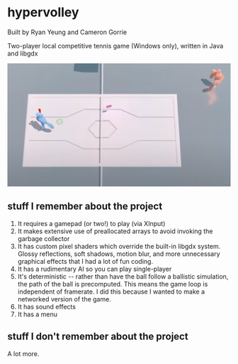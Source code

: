 # hypervolley

Built by Ryan Yeung and Cameron Gorrie

Two-player local competitive tennis game (Windows only), written in Java and libgdx

[![hypervolley gameplay](./hypervolley.png)](https://www.youtube.com/watch?v=HZMu63v4b34 "hypervolley gameplay")

## stuff I remember about the project

1. It requires a gamepad (or two!) to play (via XInput)
2. It makes extensive use of preallocated arrays to avoid invoking the garbage collector
3. It has custom pixel shaders which override the built-in libgdx system. Glossy reflections, soft shadows, motion blur, and more unnecessary graphical effects that I had a lot of fun coding.
4. It has a rudimentary AI so you can play single-player
5. It's deterministic -- rather than have the ball follow a ballistic simulation, the path of the ball is precomputed. This means the game loop is independent of framerate. I did this because I wanted to make a networked version of the game.
5. It has sound effects
6. It has a menu

## stuff I don't remember about the project

A lot more.
